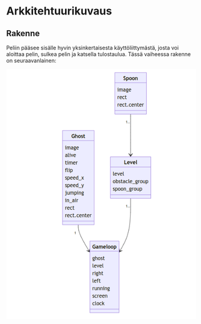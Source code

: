 # Arkkitehtuurikuvaus

## Rakenne

Peliin pääsee sisälle hyvin yksinkertaisesta käyttöliittymästä, josta voi aloittaa pelin, sulkea pelin ja katsella tulostaulua. Tässä vaiheessa rakenne on seuraavanlainen:

![](https://github.com/smausquared/ot-harjoitustyo/blob/master/dokumentaatio/kuvat/luokkakaavio.png)